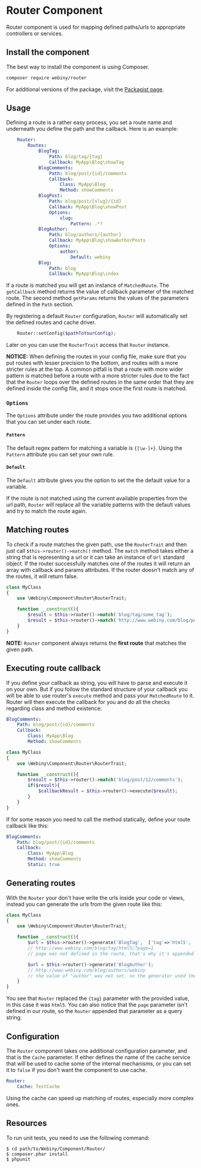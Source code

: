 Router Component
================

Router component is used for mapping defined paths/urls to appropriate controllers or services.

Install the component
---------------------
The best way to install the component is using Composer.

```bash
composer require webiny/router
```
For additional versions of the package, visit the [Packagist page](https://packagist.org/packages/webiny/router).

## Usage

Defining a route is a rather easy process, you set a route name and underneath you define the path and the callback.
Here is an example:

```yaml
    Router:
        Routes:
            BlogTag:
                Path: blog/tag/{tag}
                Callback: MyApp\Blog\showTag
            BlogComments:
                Path: blog/post/{id}/comments
                Callback:
                    Class: MyApp\Blog
                    Method: showComments
            BlogPost:
                Path: blog/post/{slug}/{id}
                Callback: MyApp\Blog\showPost
                Options:
                    slug:
                        Pattern: .*?
            BlogAuthor:
                Path: blog/authors/{author}
                Callback: MyApp\Blog\showAuthorPosts
                Options:
                    author:
                        Default: webiny
            Blog:
                Path: blog
                Callback: MyApp\Blog\index
```

If a route is matched you will get an instance of `MatchedRoute`. The `getCallback` method returns the value of callback
parameter of the matched route. The second method `getParams` returns the values of the parameters defined in the `Path` section.

By registering a default `Router` configuration, `Router` will automatically set the defined routes and cache driver.
```php
    Router::setConfig($pathToYourConfig);
```

Later on you can use the `RouterTrait` access that `Router` instance.

**NOTICE:**
When defining the routes in your config file, make sure that you put routes with lesser precision to the bottom, and
routes with a more stricter rules at the top. A common pitfall is that a route with more wider pattern is matched before
a route with a more stricter rules due to the fact that the `Router` loops over the defined routes in the same order
that they are defined inside the config file, and it stops once the first route is matched.

### `Options`

The `Options` attribute under the route provides you two additional options that you can set under each route.

#### `Pattern`

The default regex pattern for matching a variable is `{[\w-]+}`. Using the `Pattern` attribute you can set your own rule.

#### `Default`

The `Default` attribute gives you the option to set the the default value for a variable.

If the route is not matched using the current available properties from the url path, `Router` will replace all the
 variable patterns with the default values and try to match the route again.

## Matching routes

To check if a route matches the given path, use the `RouterTrait` and then just call `$this->router()->match()` method.
The `match` method takes either a string that is representing a url or it can take an instance of `Url` standard object.
If the router successfully matches one of the routes it will return an array with callback and params attributes.
If the router doesn't match any of the routes, it will return false.

```php
class MyClass
{
	use \Webiny\Component\Router\RouterTrait;

	function __construct(){
		$result = $this->router()->match('blog/tag/some_tag');
		$result = $this->router()->match('http://www.webiny.com/blog/post/some-post/12');
	}
}
```

**NOTE:** `Router` component always returns the **first route** that matches the given path.

## Executing route callback

If you define your callback as string, you will have to parse and execute it on your own. But if you follow the standard
structure of your callback you will be able to use router's `execute` method and pass your `MatchedRoute` to it.
Router will then execute the callback for you and do all the checks regarding class and method existence:

```yaml
BlogComments:
    Path: blog/post/{id}/comments
    Callback:
        Class: MyApp\Blog
        Method: showComments
```

```php
class MyClass
{
	use \Webiny\Component\Router\RouterTrait;

	function __construct(){
		$result = $this->router()->match('blog/post/12/comments');
		if($result){
		    $callbackResult = $this->router()->execute($result);
		}
	}
}
```

If for some reason you need to call the method statically, define your route callback like this:

```yaml
BlogComments:
    Path: blog/post/{id}/comments
    Callback:
        Class: MyApp\Blog
        Method: showComments
        Static: true
```

## Generating routes

With the `Router` your don't have write the urls inside your code or views, instead you can generate the urls from the
given route like this:

```php
class MyClass
{
	use \Webiny\Component\Router\RouterTrait;

	function __construct(){
		$url = $this->router()->generate('BlogTag',  ['tag'=>'html5', 'page'=>1]);
		// http://www.webiny.com/blog/tag/html5/?page=1
		// page was not defined in the route, that's why it's appended as a query param

		$url = $this->router()->generate('BlogAuthor');
		// http://www.webiny.com/blog/authors/webiny
		// the value of "author" was not set, so the generator used the default value
	}
}
```

You see that `Router` replaced the `{tag}` parameter with the provided value, in this case it was `html5`. You can also
notice that the `page` parameter isn't defined in our route, so the `Router` appended that parameter as a query string.

## Configuration

The `Router` component takes one additional configuration parameter, and that is the `Cache` parameter. If either defines
the name of the cache service that will be used to cache some of the internal mechanisms, or you can set it to `false` if
you don't want the component to use cache.

```yaml
Router:
    Cache: TestCache
```

Using the cache can speed up matching of routes, especially more complex ones.

Resources
---------

To run unit tests, you need to use the following command:

    $ cd path/to/Webiny/Component/Router/
    $ composer.phar install
    $ phpunit